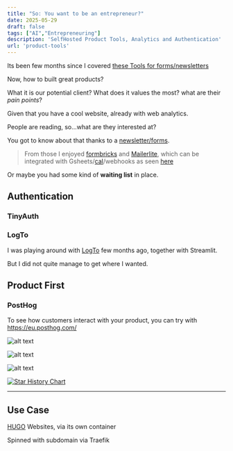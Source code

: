 ```yaml
---
title: "So: You want to be an entrepreneur?"
date: 2025-05-29
draft: false
tags: ["AI","Entrepreneuring"]
description: 'SelfHosted Product Tools, Analytics and Authentication'
url: 'product-tools'
---
```


Its been few months since I covered [these Tools for forms/newsletters](https://jalcocert.github.io/JAlcocerT/blog/dev-forms/)

Now, how to built great products?

What it is our potential client? What does it values the most? what are their *pain points*?


Given that you have a cool website, already with web analytics.

People are reading, so...what are they interested at?

You got to know about that thanks to a [newsletter/forms](https://jalcocert.github.io/JAlcocerT/blog/dev-forms/).

> From those I enjoyed [formbricks](https://formbricks.com/) and [Mailerlite](https://accounts.mailerlite.com/login), which can be integrated with Gsheets/[cal](https://cal.com/)/webhooks as seen [here](https://jalcocert.github.io/JAlcocerT/blog/dev-forms/#formbricks)

Or maybe you had some kind of **waiting list** in place.

## Authentication

### TinyAuth



### LogTo

I was playing around with [LogTo](https://logto.io/) few months ago, together with Streamlit.

But I did not quite manage to get where I wanted.



## Product First

### PostHog

To see how customers interact with your product, you can try with https://eu.posthog.com/

![alt text](/blog_img/entrepre/product/posthog-surveys.png)

![alt text](/blog_img/entrepre/product/posthog-survey.png)

![alt text](/blog_img/entrepre/product/Posthog-PMF.png)

[![Star History Chart](https://api.star-history.com/svg?repos=posthog/posthog,usefathom/fathom,openreplay/openreplay,rrweb-io/rrweb&type=Date)](https://star-history.com/#posthog/posthog&usefathom/fathom&openreplay/openreplay&rrweb-io/rrweb&type=Date)


---

## Use Case

[HUGO](https://jalcocert.github.io/JAlcocerT/using-hugo-as-website/) Websites, via its own container

Spinned with subdomain via Traefik